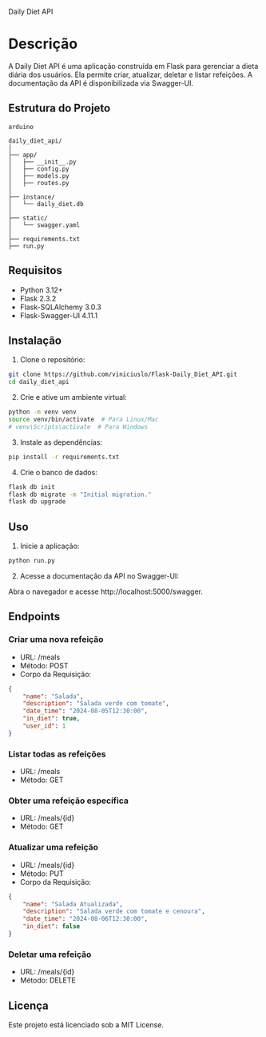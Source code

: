 Daily Diet API
# Descrição

A Daily Diet API é uma aplicação construída em Flask para gerenciar a dieta diária dos usuários. Ela permite criar, atualizar, deletar e listar refeições. A documentação da API é disponibilizada via Swagger-UI.

## Estrutura do Projeto

```
arduino

daily_diet_api/
│
├── app/
│   ├── __init__.py
│   ├── config.py
│   ├── models.py
│   ├── routes.py
│
├── instance/
│   └── daily_diet.db
│
├── static/
│   └── swagger.yaml
│
├── requirements.txt
├── run.py
```

## Requisitos

- Python 3.12+
- Flask 2.3.2
- Flask-SQLAlchemy 3.0.3
- Flask-Swagger-UI 4.11.1

## Instalação

1. Clone o repositório:

```bash
git clone https://github.com/viniciuslo/Flask-Daily_Diet_API.git
cd daily_diet_api
```

2. Crie e ative um ambiente virtual:

```bash
python -m venv venv
source venv/bin/activate  # Para Linux/Mac
# venv\Scripts\activate  # Para Windows
```

3. Instale as dependências:

```bash
pip install -r requirements.txt
```

4. Crie o banco de dados:

```bash
flask db init
flask db migrate -m "Initial migration."
flask db upgrade
```

## Uso

1. Inicie a aplicação:

```bash
python run.py
```

2. Acesse a documentação da API no Swagger-UI:

Abra o navegador e acesse http://localhost:5000/swagger.

## Endpoints

### Criar uma nova refeição

- URL: /meals
- Método: POST
- Corpo da Requisição:

```json
{
    "name": "Salada",
    "description": "Salada verde com tomate",
    "date_time": "2024-08-05T12:30:00",
    "in_diet": true,
    "user_id": 1
}
```

### Listar todas as refeições

- URL: /meals
- Método: GET

### Obter uma refeição específica

- URL: /meals/{id}
- Método: GET

### Atualizar uma refeição

- URL: /meals/{id}
- Método: PUT
- Corpo da Requisição:

```json
{
    "name": "Salada Atualizada",
    "description": "Salada verde com tomate e cenoura",
    "date_time": "2024-08-06T12:30:00",
    "in_diet": false
}
```

### Deletar uma refeição

- URL: /meals/{id}
- Método: DELETE

## Licença

Este projeto está licenciado sob a MIT License.